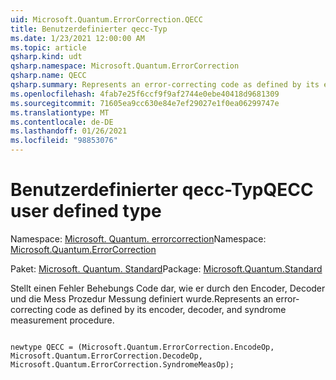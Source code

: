 ```yaml
---
uid: Microsoft.Quantum.ErrorCorrection.QECC
title: Benutzerdefinierter qecc-Typ
ms.date: 1/23/2021 12:00:00 AM
ms.topic: article
qsharp.kind: udt
qsharp.namespace: Microsoft.Quantum.ErrorCorrection
qsharp.name: QECC
qsharp.summary: Represents an error-correcting code as defined by its encoder, decoder, and syndrome measurement procedure.
ms.openlocfilehash: 4fab7e25f6ccf9f9af2744e0ebe40418d9681309
ms.sourcegitcommit: 71605ea9cc630e84e7ef29027e1f0ea06299747e
ms.translationtype: MT
ms.contentlocale: de-DE
ms.lasthandoff: 01/26/2021
ms.locfileid: "98853076"
---
```

# <a name="qecc-user-defined-type"></a><span data-ttu-id="3d9e1-102">Benutzerdefinierter qecc-Typ</span><span class="sxs-lookup"><span data-stu-id="3d9e1-102">QECC user defined type</span></span>

<span data-ttu-id="3d9e1-103">Namespace: [Microsoft. Quantum. errorcorrection](xref:Microsoft.Quantum.ErrorCorrection)</span><span class="sxs-lookup"><span data-stu-id="3d9e1-103">Namespace: [Microsoft.Quantum.ErrorCorrection](xref:Microsoft.Quantum.ErrorCorrection)</span></span>

<span data-ttu-id="3d9e1-104">Paket: [Microsoft. Quantum. Standard](https://nuget.org/packages/Microsoft.Quantum.Standard)</span><span class="sxs-lookup"><span data-stu-id="3d9e1-104">Package: [Microsoft.Quantum.Standard](https://nuget.org/packages/Microsoft.Quantum.Standard)</span></span>


<span data-ttu-id="3d9e1-105">Stellt einen Fehler Behebungs Code dar, wie er durch den Encoder, Decoder und die Mess Prozedur Messung definiert wurde.</span><span class="sxs-lookup"><span data-stu-id="3d9e1-105">Represents an error-correcting code as defined by its encoder, decoder, and syndrome measurement procedure.</span></span>

```qsharp

newtype QECC = (Microsoft.Quantum.ErrorCorrection.EncodeOp, Microsoft.Quantum.ErrorCorrection.DecodeOp, Microsoft.Quantum.ErrorCorrection.SyndromeMeasOp);
```

